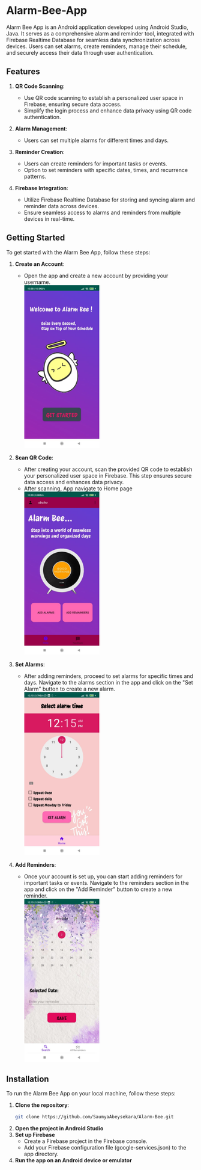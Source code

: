 # Alarm-Bee-App
Alarm Bee App is an Android application developed using Android Studio, Java. It serves as a comprehensive alarm and reminder tool, integrated with Firebase Realtime Database for seamless data synchronization across devices. Users can set alarms, create reminders, manage their schedule, and securely access their data through user authentication.

## Features
1. **QR Code Scanning**:
   - Use QR code scanning to establish a personalized user space in Firebase, ensuring secure data access.
   - Simplify the login process and enhance data privacy using QR code authentication.

2. **Alarm Management**:
   - Users can set multiple alarms for different times and days.
     
3. **Reminder Creation**:
   - Users can create reminders for important tasks or events.
   - Option to set reminders with specific dates, times, and recurrence patterns.
  
4. **Firebase Integration**:
   - Utilize Firebase Realtime Database for storing and syncing alarm and reminder data across devices.
   - Ensure seamless access to alarms and reminders from multiple devices in real-time.



## Getting Started

To get started with the Alarm Bee App, follow these steps:

1. **Create an Account**:
   - Open the app and create a new account by providing your username.
        <br />
        <img src="images/login.jpeg" alt="login" width="200" >&nbsp;&nbsp;&nbsp;
  
     

2. **Scan QR Code**:
   - After creating your account, scan the provided QR code to establish your personalized user space in Firebase. This step ensures secure data access and enhances data privacy.
   - After scanning, App navigate to Home page
       <br />
       <img src="images/home.jpeg" alt="home" width="200" >&nbsp;&nbsp;&nbsp;

3. **Set Alarms**:
   - After adding reminders, proceed to set alarms for specific times and days. Navigate to the alarms section in the app and click on the "Set Alarm" button to create a new alarm.
        <br />
        <img src="images/alarm.jpeg" alt="set alarm" width="200" >&nbsp;&nbsp;&nbsp;

4. **Add Reminders**:
   - Once your account is set up, you can start adding reminders for important tasks or events. Navigate to the reminders section in the app and click on the "Add Reminder" button to create a new reminder.
        <br />
        <img src="images/reminders.jpeg" alt="set reminders" width="200">

## Installation

To run the Alarm Bee App on your local machine, follow these steps:

1. **Clone the repository**:
   ```bash
   git clone https://github.com/SaumyaAbeysekara/Alarm-Bee.git
2. **Open the project in Android Studio**
3. **Set up Firebase**
   - Create a Firebase project in the Firebase console.
   - Add your Firebase configuration file (google-services.json) to the app directory.
4. **Run the app on an Android device or emulator**
   
